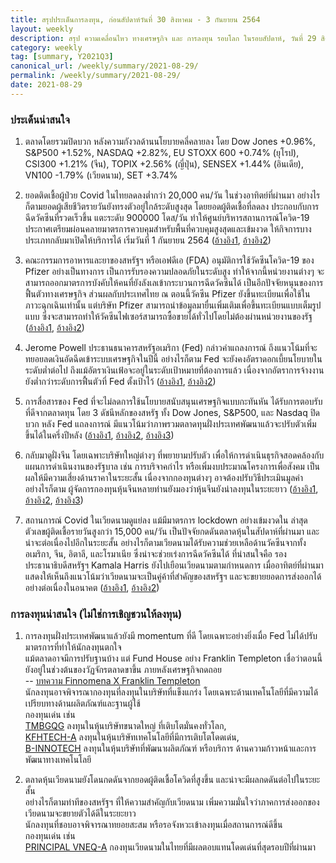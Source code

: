 ```yaml
---
title: สรุปประเด็นการลงทุน, ก่อนสัปดาห์วันที่ 30 สิงหาคม - 3 กันยายน 2564
layout: weekly
description: สรุป ความเคลื่อนไหว ทางเศรษฐกิจ และ การลงทุน รอบโลก ในรอบสัปดาห์, วันที่ 29 สิงหาคม 2564
category: weekly
tag: [summary, Y2021Q3]
canonical_url: /weekly/summary/2021-08-29/
permalink: /weekly/summary/2021-08-29/
date: 2021-08-29
---
```


### ประเด็นน่าสนใจ

1. ตลาดโดยรวมปิดบวก หลังความกังวลด้านนโยบายคลี่คลายลง โดย Dow Jones +0.96%, S&P500 +1.52%, NASDAQ +2.82%, EU STOXX 600 +0.74% (ยุโรป), CSI300 +1.21% (จีน), TOPIX +2.56% (ญี่ปุ่น), SENSEX +1.44% (อินเดีย), VN100 -1.79% (เวียดนาม), SET +3.74%

2. ยอดติดเชื้อผู้ป่วย Covid ในไทยลดลงต่ำกว่า 20,000 คน/วัน ในช่วงอาทิตย์ที่ผ่านมา อย่างไรก็ตามยอดผู้เสียชีวิตรายวันยังทรงตัวอยู่ใกล้ระดับสูงสุด โดยยอดผู้ติดเชื้อที่ลดลง ประกอบกับการฉีดวัคซีนที่รวดเร็วขึ้น แตะระดับ 900000 โดส/วัน ทำให้ศูนย์บริหารสถานการณ์โควิด-19 ประกาศเตรียมผ่อนคลายมาตรการควบคุมสำหรับพื้นที่ควบคุมสูงสุดและเข้มงวด ให้กิจการบางประเภทกลับมาเปิดให้บริการได้ เริ่มวันที่ 1 กันยายน 2564
([อ้างอิง1](https://www.thairath.co.th/news/politic/2179226), 
[อ้างอิง2](https://thestandard.co/moicovid-knocking-out-the-lockdown/)) 

3. คณะกรรมการอาหารและยาของสหรัฐฯ หรือเอฟดีเอ (FDA) อนุมัติการใช้วัคซีนโควิด-19 ของ Pfizer อย่างเป็นทางการ เป็นการรับรองความปลอดภัยในระดับสูง ทำให้จากนี้หน่วยงานต่างๆ จะสามารถออกมาตรการบังคับให้คนที่ยังลังเลเข้ากระบวนการฉีดวัคซีนได้ เป็นอีกปัจจัยหนุนของการฟื้นตัวทางเศรษฐกิจ
ส่วนผลกับประเทศไทย ณ ตอนนี้วัคซีน Pfizer ยังขึ้นทะเบียนเพื่อใช้ในภาวะฉุกเฉินเท่านั้น แต่บริษัท Pfizer สามารถนำข้อมูลมายื่นเพิ่มเติมเพื่อขึ้นทะเบียนแบบเต็มรูปแบบ ซึ่งจะสามารถทำให้วัคซีนไฟเซอร์สามารถซื้อขายได้ทั่วไปโดยไม่ต้องผ่านหน่วยงานของรัฐ
([อ้างอิง1](https://www.bbc.com/thai/international-58313846), 
[อ้างอิง2](https://www.forbes.com/sites/tomspiggle/2021/08/25/what-the-fdas-approval-of-the-pfizer-coronavirus-vaccine-means-for-workers)) 

4. Jerome Powell ประธานธนาคารสหรัฐอเมริกา (Fed) กล่าวคำแถลงการณ์ ถึงแนวโน้มที่จะทยอยลดเงินอัดฉีดเข้าระบบเศรษฐกิจในปีนี้ อย่างไรก็ตาม Fed จะยังคงอัตราดอกเบี้ยนโยบายในระดับต่ำต่อไป ถึงแม้อัตราเงินเฟ้อจะอยู่ในระดับเป้าหมายที่ต้องการแล้ว เนื่องจากอัตราการจ้างงานยังต่ำกว่าระดับการฟื้นตัวที่ Fed ตั้งเป้าไว้
([อ้างอิง1](https://www.cnbc.com/2021/08/27/powell-sees-taper-by-the-end-of-the-year-but-says-theres-much-ground-to-cover-before-rate-hikes.html), 
[อ้างอิง2](https://www.bloomberg.com/news/articles/2021-08-27/powell-says-fed-could-begin-tapering-bond-purchases-this-year)) 


5. การสื่อสารของ Fed ที่จะไม่ลดการใช้นโยบายสนับสนุนเศรษฐกิจแบบกะทันหัน ได้รับการตอบรับที่ดีจากตลาดทุน โดย 3 ดัชนีหลักของสหรัฐ ทั้ง Dow Jones, S&P500, และ Nasdaq ปิดบวก หลัง Fed แถลงการณ์ มีแนวโน้มว่าภาพรวมตลาดทุนฝั่งประเทศพัฒนาแล้วจะปรับตัวเพิ่มขึ้นได้ในครึ่งปีหลัง
([อ้างอิง1](https://www.cnbc.com/2021/08/26/stock-market-futures-open-to-close-news.html), 
[อ้างอิง2](https://www.reuters.com/business/finance/powells-wait-and-see-speech-reassures-some-investors-2021-08-27/), 
[อ้างอิง3](https://www.finnomena.com/finnomena-x-franklin-templeton/bull-runs/)) 

6. กลับมาดูฝั่งจีน โดยเฉพาะบริษัทใหญ่ต่างๆ ที่พยายามปรับตัว เพื่อให้การดำเนินธุรกิจสอดคล้องกับแผนการดำเนินงานของรัฐบาล เช่น การบริจาคกำไร หรือเพิ่มงบประมาณโครงการเพื่อสังคม เป็นผลให้มีความเสี่ยงด้านราคาในระยะสั้น เนื่องจากกองทุนต่างๆ อาจต้องปรับวิธีประเมินมูลค่า อย่างไรก็ตาม ผู้จัดการกองทุนหุ้นจีนหลายท่านยังมองว่าหุ้นจีนยังน่าลงทุนในระยะยาว
([อ้างอิง1](https://www.straitstimes.com/business/companies-markets/country-now-comes-before-profit-for-chinas-tech-giants), 
[อ้างอิง2](https://www.finnomena.com/the-opportunity/news-update-25-08-2021-2/), 
[อ้างอิง3](https://www.finnomena.com/the-opportunity/news-update-24-08-2021-2/)) 

7. สถานการณ์ Covid ในเวียดนามดูแย่ลง แม้มีมาตรการ lockdown อย่างเข้มงวดใน ล่าสุดตัวเลขผู้ติดเชื้อรายวันสูงกว่า 15,000 คน/วัน เป็นปัจจัยกดดันตลาดหุ้นในสัปดาห์ที่ผ่านมา และน่าจะต่อเนื่องไปอีกในระยะสั้น อย่างไรก็ตามเวียดนามได้รับความช่วยเหลือด้านวัคซีนจากทั้ง อเมริกา, จีน, อิตาลี, และโรมาเนีย ซึ่งน่าจะช่วยเร่งการฉีดวัคซีนได้ ที่น่าสนใจคือ รองประธานาธิบดีสหรัฐฯ Kamala Harris ยังไปเยือนเวียดนามตามกำหนดการ เมื่ออาทิตย์ที่ผ่านมา แสดงให้เห็นถึงแนวโน้มว่าเวียดนามจะเป็นคู่ค้าที่สำคัญของสหรัฐฯ และจะขยายยอดการส่งออกได้อย่างต่อเนื่องในอนาคต
([อ้างอิง1](https://fortune.com/2021/08/24/vietnam-covid-delta-outbreak-pfizer-astrazeneca-sputnik-sinopharm/), 
[อ้างอิง2](https://www.cnbc.com/2021/08/25/vp-kamala-harris-talks-south-china-sea-in-vietnam-amid-us-china-rivalry.html))  


### การลงทุนน่าสนใจ (ไม่ใช่การเชิญชวนให้ลงทุน)

1. การลงทุนฝั่งประเทศพัฒนาแล้วยังมี momentum ที่ดี โดยเฉพาะอย่างยิ่งเมื่อ Fed ไม่ได้ปรับมาตรการที่ทำให้นักลงทุนตกใจ  
แม้ตลาดอาจมีการปรับฐานบ้าง แต่ Fund House อย่าง Franklin Templeton เชื่อว่าตอนนี้ยังอยู่ในช่วงต้นของวัฏจักรตลาดขาขึ้น ภายหลังเศรษฐกิจถดถอย  
-- [บทความ Finnomena X Franklin Templeton](https://www.finnomena.com/finnomena-x-franklin-templeton/bull-runs/)  
นักลงทุนอาจพิจารณากองทุนที่ลงทุนในบริษัทที่แข็งแกร่ง โดยเฉพาะด้านเทคโนโลยีที่มีความได้เปรียบทางด้านผลิตภัณฑ์และฐานผู้ใช้  
กองทุนเด่น เช่น  
[TMBGQG](https://www.finnomena.com/fund/TMBGQG) ลงทุนในหุ้นบริษัทขนาดใหญ่ ที่เติบโตมั่นคงทั่วโลก,  
[KFHTECH-A](https://www.finnomena.com/fund/KFHTECH-A) ลงทุนในหุ้นบริษัทเทคโนโลยีที่มีการเติบโตโดดเด่น,  
[B-INNOTECH](https://www.finnomena.com/fund/B-INNOTECH) ลงทุนในหุ้นบริษัทที่พัฒนาผลิตภัณฑ์ หรือบริการ ด้านความก้าวหน้าและการพัฒนาทางเทคโนโลยี

2. ตลาดหุ้นเวียดนามยังโดนกดดันจากยอดผู้ติดเชื้อโควิดที่สูงขึ้น และน่าจะมีผลกดดันต่อไปในระยะสั้น  
อย่างไรก็ตามท่าทีของสหรัฐฯ ที่ให้ความสำคัญกับเวียดนาม เพิ่มความมั่นใจว่าภาคการส่งออกของเวียดนามจะขยายตัวได้ดีในระยะยาว  
นักลงทุนที่ชอบอาจพิจารณาทยอยสะสม หรือรอจังหวะเข้าลงทุนเมื่อสถานการณ์ดีขึ้น  
กองทุนเด่น เช่น  
[PRINCIPAL VNEQ-A](https://www.finnomena.com/fund/PRINCIPAL%20VNEQ-A) กองทุนเวียดนามในไทยที่มีผลตอบแทนโดดเด่นที่สุดรอบปีที่ผ่านมา